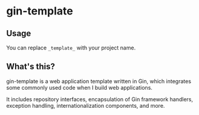 # gin-template

## Usage

You can replace `_template_` with your project name.

## What's this?

gin-template is a web application template written in Gin, which integrates some commonly used code when I build web applications.

It includes repository interfaces, encapsulation of Gin framework handlers, exception handling, internationalization components, and more.
